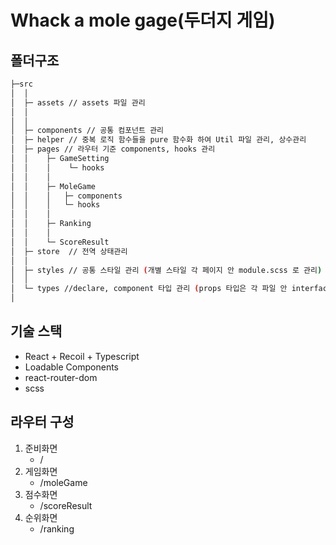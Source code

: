 # Whack a mole gage(두더지 게임)

## 폴더구조

```sh
├─src
│  │  
│  ├─ assets // assets 파일 관리
│  │
│  │   
│  ├─ components // 공통 컴포넌트 관리
│  ├─ helper // 중복 로직 함수들을 pure 함수화 하여 Util 파일 관리, 상수관리
│  ├─ pages // 라우터 기준 components, hooks 관리
│  │    ├─ GameSetting
│  │    │    └─ hooks
│  │    │
│  │    ├─ MoleGame
│  │    │   ├─ components
│  │    │   └─ hooks
│  │    │
│  │    ├─ Ranking    
│  │    │
│  │    └─ ScoreResult     
│  ├─ store  // 전역 상태관리
│  │    
│  ├─ styles // 공통 스타일 관리 (개별 스타일 각 페이지 안 module.scss 로 관리)
│  │    
│  └─ types //declare, component 타입 관리 (props 타입은 각 파일 안 interface 타입으로 관리)
│          
```
## 기술 스택
- React + Recoil + Typescript
- Loadable Components
- react-router-dom
- scss

## 라우터 구성
1. 준비화면  
   - /
2. 게임화면
   -  /moleGame
3. 점수화면
   - /scoreResult
4. 순위화면
   - /ranking
